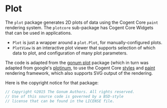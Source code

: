 # Plot

The `plot` package generates 2D plots of data using the Cogent Core `paint` rendering system.  The `plotcore` sub-package has Cogent Core Widgets that can be used in applications.  
* `Plot` is just a wrapper around a `plot.Plot`, for manually-configured plots.
* `PlotView` is an interactive plot viewer that supports selection of which data to plot, and configuration of many plot parameters.

The code is adapted from the [gonum plot](https://github.com/gonum/plot) package (which in turn was adapted from google's [plotinum](https://code.google.com/archive/p/plotinum/), to use the Cogent Core [styles](../styles) and [paint](../paint) rendering framework, which also supports SVG output of the rendering.

Here is the copyright notice for that package:
```go
// Copyright ©2015 The Gonum Authors. All rights reserved.
// Use of this source code is governed by a BSD-style
// license that can be found in the LICENSE file.
```

